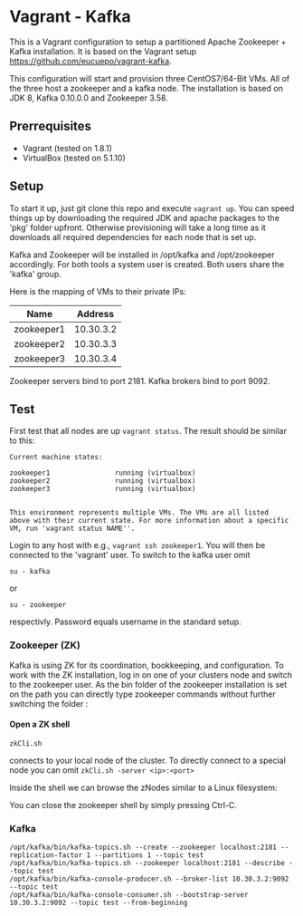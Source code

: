 Vagrant - Kafka
=============

This is a Vagrant configuration to setup a partitioned Apache Zookeeper + Kafka installation. It is based on the Vagrant setup https://github.com/eucuepo/vagrant-kafka.


This configuration will start and provision three CentOS7/64-Bit VMs. All of the three host a zookeeper and a kafka node. The installation is based on JDK 8, Kafka 0.10.0.0 and Zookeeper 3.58.

Prerrequisites
-------------------------

* Vagrant (tested on 1.8.1)
* VirtualBox (tested on 5.1.10)

Setup
-------------------------

To start it up, just git clone this repo and execute ```vagrant up```. You can speed things up by downloading the required JDK and apache packages to the 'pkg' folder upfront. Otherwise provisioning will take a long time as it downloads all required dependencies for each node that is set up.

Kafka and Zookeeper will be installed in /opt/kafka and /opt/zookeeper accordingly. For both tools a system user is created. Both users share the 'kafka' group.

Here is the mapping of VMs to their private IPs:

| Name        | Address    |
|-------------|------------|
|zookeeper1   | 10.30.3.2  |
|zookeeper2   | 10.30.3.3  |
|zookeeper3   | 10.30.3.4  |

Zookeeper servers bind to port 2181. Kafka brokers bind to port 9092.

Test
-------------------------

First test that all nodes are up ```vagrant status```. The result should be similar to this:

```
Current machine states:

zookeeper1                running (virtualbox)
zookeeper2                running (virtualbox)
zookeeper3                running (virtualbox)


This environment represents multiple VMs. The VMs are all listed
above with their current state. For more information about a specific
VM, run 'vagrant status NAME''.
```

Login to any host with e.g., ```vagrant ssh zookeeper1```. You will then be connected to the 'vagrant' user. To switch to the kafka user omit

```
su - kafka
```
or
```
su - zookeeper
```
respectivly. Password equals username in the standard setup.


### Zookeeper (ZK)

Kafka is using ZK for its coordination, bookkeeping, and configuration. To work with the ZK installation, log in on one of your clusters node and switch to the zookeeper user. As the bin folder of the zookeeper installation is set on the path you can directly type zookeeper commands without further switching the folder :

#### Open a ZK shell


```zkCli.sh```

connects to your local node of the cluster. To directly connect to a special node you can omit
```zkCli.sh -server <ip>:<port>```

Inside the shell we can browse the zNodes similar to a Linux filesystem:

You can close the zookeeper shell by simply pressing Ctrl-C.

### Kafka

```
/opt/kafka/bin/kafka-topics.sh --create --zookeeper localhost:2181 --replication-factor 1 --partitions 1 --topic test
/opt/kafka/bin/kafka-topics.sh --zookeeper localhost:2181 --describe --topic test
/opt/kafka/bin/kafka-console-producer.sh --broker-list 10.30.3.2:9092 --topic test
/opt/kafka/bin/kafka-console-consumer.sh --bootstrap-server 10.30.3.2:9092 --topic test --from-beginning
```
